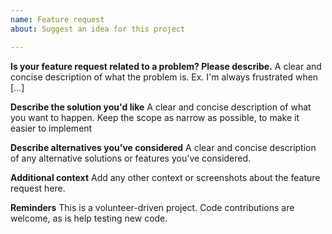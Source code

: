 ```yaml
---
name: Feature request
about: Suggest an idea for this project

---
```


**Is your feature request related to a problem? Please describe.**
A clear and concise description of what the problem is. Ex. I'm always
frustrated when [...]

**Describe the solution you'd like**
A clear and concise description of what you want to happen.  Keep the scope as
narrow as possible, to make it easier to implement

**Describe alternatives you've considered**
A clear and concise description of any alternative solutions or features you've
considered.

**Additional context**
Add any other context or screenshots about the feature request here.

**Reminders**
This is a volunteer-driven project.  Code contributions are welcome, as is help
testing new code.
